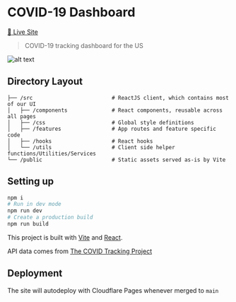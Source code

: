 # COVID-19 Dashboard

[🚀 Live Site](https://covid-19.kyh.io)

> COVID-19 tracking dashboard for the US

![alt text](https://cdn.dribbble.com/users/237579/screenshots/14289162/media/3e5848d894c24e98a9e07d956a616a2d.png?resize=800x600)

## Directory Layout

```
├── /src                         # ReactJS client, which contains most of our UI
│   ├── /components              # React components, reusable across all pages
│   ├── /css                     # Global style definitions
│   ├── /features                # App routes and feature specific code
│   ├── /hooks                   # React hooks
│   └── /utils                   # Client side helper functions/Utilities/Services
└── /public                      # Static assets served as-is by Vite
```

## Setting up

```bash
npm i
# Run in dev mode
npm run dev
# Create a production build
npm run build
```

This project is built with [Vite](https://vitejs.dev/) and [React](https://react.dev/).

API data comes from [The COVID Tracking Project](https://covidtracking.com/)

## Deployment

The site will autodeploy with Cloudflare Pages whenever merged to `main`
